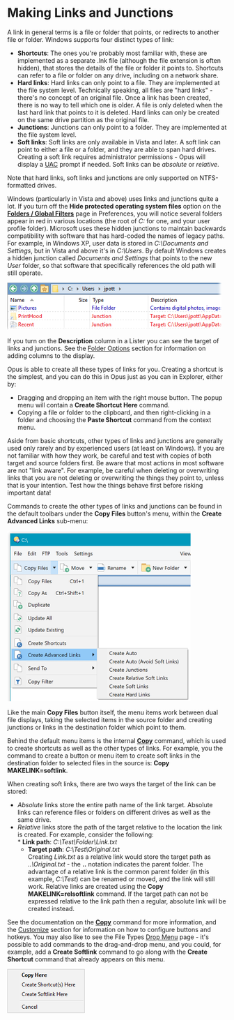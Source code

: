 # Making Links and Junctions

A link in general terms is a file or folder that points, or redirects to another file or folder. Windows supports four distinct types of link:

- **Shortcuts**: The ones you're probably most familiar with, these are implemented as a separate .lnk file (although the file extension is often hidden), that stores the details of the file or folder it points to. Shortcuts can refer to a file or folder on any drive, including on a network share.
- **Hard links**: Hard links can only point to a file. They are implemented at the file system level. Technically speaking, all files are "hard links" - there's no concept of an original file. Once a link has been created, there is no way to tell which one is older. A file is only deleted when the last hard link that points to it is deleted. Hard links can only be created on the same drive partition as the original file.
- **Junctions**: Junctions can only point to a folder. They are implemented at the file system level.
- **Soft links**: Soft links are only available in Vista and later. A soft link can point to either a file or a folder, and they are able to span hard drives. Creating a soft link requires administrator permissions - Opus will display a [UAC](/Manual/file_operations/uac_and_administrator_mode.md) prompt if needed. Soft links can be *absolute* or *relative*.

Note that hard links, soft links and junctions are only supported on NTFS-formatted drives. 

Windows (particularly in Vista and above) uses links and junctions quite a lot. If you turn off the **Hide protected operating system files** option on the **[Folders / Global Filters](/Manual/preferences/preferences_categories/folders/global_filters.md)** page in Preferences, you will notice several folders appear in red in various locations (the root of *C:* for one, and your user profile folder). Microsoft uses these hidden junctions to maintain backwards compatibility with software that has hard-coded the names of legacy paths. For example, in Windows XP, user data is stored in *C:\Documents and Settings*, but in Vista and above it's in *C:\Users*. By default Windows creates a hidden junction called *Documents and Settings* that points to the new *User* folder, so that software that specifically references the old path will still operate.

![](/Manual/images/media/junction_targets.png) 

If you turn on the **Description** column in a Lister you can see the target of links and junctions. See the [Folder Options](/Manual/basic_concepts/folder_options/RAEDME.md) section for information on adding columns to the display.

Opus is able to create all these types of links for you. Creating a shortcut is the simplest, and you can do this in Opus just as you can in Explorer, either by:

- Dragging and dropping an item with the right mouse button. The popup menu will contain a **Create Shortcut Here** command.
- Copying a file or folder to the clipboard, and then right-clicking in a folder and choosing the **Paste Shortcut** command from the context menu.

Aside from basic shortcuts, other types of links and junctions are generally used only rarely and by experienced users (at least on Windows). If you are not familiar with how they work, be careful and test with copies of both target and source folders first. Be aware that most actions in most software are not "link aware". For example, be careful when deleting or overwriting links that you are not deleting or overwriting the things they point to, unless that is your intention. Test how the things behave first before risking important data!

Commands to create the other types of links and junctions can be found in the default toolbars under the **Copy Files** button's menu, within the **Create Advanced Links** sub-menu:

![](/Manual/images/media/makinglinks_menu.png)

Like the main **Copy Files** button itself, the menu items work between dual file displays, taking the selected items in the source folder and creating junctions or links in the destination folder which point to them.

Behind the default menu items is the internal **[Copy](/Manual/reference/command_reference/internal_commands/copy.md)** command, which is used to create shortcuts as well as the other types of links. For example, you the command to create a button or menu item to create soft links in the destination folder to selected files in the source is: **Copy MAKELINK=softlink**.

When creating soft links, there are two ways the target of the link can be stored:

- *Absolute* links store the entire path name of the link target. Absolute links can reference files or folders on different drives as well as the same drive.
- *Relative* links store the path of the target relative to the location the link is created. For example, consider the following:  
  \* **Link path**: *C:\Test\Folder\Link.txt*
  - **Target path**: *C:\Test\Original.txt*  
    Creating *Link.txt* as a relative link would store the target path as *..\Original.txt* - the **..** notation indicates the parent folder. The advantage of a relative link is the common parent folder (in this example, *C:\Test*) can be renamed or moved, and the link will still work. Relative links are created using the **Copy MAKELINK=relsoftlink** command. If the target path can not be expressed relative to the link path then a regular, absolute link will be created instead.

See the documentation on the **[Copy](/Manual/reference/command_reference/internal_commands/copy.md)** command for more information, and the [Customize](/Manual/customize/RAEDME.md) section for information on how to configure buttons and hotkeys. You may also like to see the File Types [Drop Menu](/Manual/file_types/filetype_editor/drop_menu.md) page - it's possible to add commands to the drag-and-drop menu, and you could, for example, add a **Create Softlink** command to go along with the **Create Shortcut** command that already appears on this menu.

![](/Manual/images/media/drop_menu_-_results.png)
